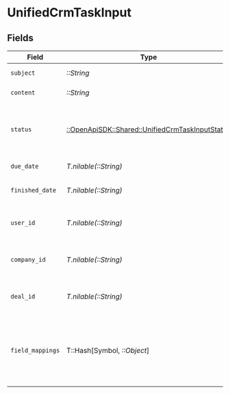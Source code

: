 # UnifiedCrmTaskInput


## Fields

| Field                                                                                               | Type                                                                                                | Required                                                                                            | Description                                                                                         | Example                                                                                             |
| --------------------------------------------------------------------------------------------------- | --------------------------------------------------------------------------------------------------- | --------------------------------------------------------------------------------------------------- | --------------------------------------------------------------------------------------------------- | --------------------------------------------------------------------------------------------------- |
| `subject`                                                                                           | *::String*                                                                                          | :heavy_check_mark:                                                                                  | The subject of the task                                                                             | Answer customers                                                                                    |
| `content`                                                                                           | *::String*                                                                                          | :heavy_check_mark:                                                                                  | The content of the task                                                                             | Prepare email campaign                                                                              |
| `status`                                                                                            | [::OpenApiSDK::Shared::UnifiedCrmTaskInputStatus](../../models/shared/unifiedcrmtaskinputstatus.md) | :heavy_check_mark:                                                                                  | The status of the task. Authorized values are PENDING, COMPLETED.                                   | PENDING                                                                                             |
| `due_date`                                                                                          | *T.nilable(::String)*                                                                               | :heavy_minus_sign:                                                                                  | The due date of the task                                                                            | 2024-10-01T12:00:00Z                                                                                |
| `finished_date`                                                                                     | *T.nilable(::String)*                                                                               | :heavy_minus_sign:                                                                                  | The finished date of the task                                                                       | 2024-10-01T12:00:00Z                                                                                |
| `user_id`                                                                                           | *T.nilable(::String)*                                                                               | :heavy_minus_sign:                                                                                  | The UUID of the user tied to the task                                                               | 801f9ede-c698-4e66-a7fc-48d19eebaa4f                                                                |
| `company_id`                                                                                        | *T.nilable(::String)*                                                                               | :heavy_minus_sign:                                                                                  | The UUID of the company tied to the task                                                            | 801f9ede-c698-4e66-a7fc-48d19eebaa4f                                                                |
| `deal_id`                                                                                           | *T.nilable(::String)*                                                                               | :heavy_minus_sign:                                                                                  | The UUID of the deal tied to the task                                                               | 801f9ede-c698-4e66-a7fc-48d19eebaa4f                                                                |
| `field_mappings`                                                                                    | T::Hash[Symbol, *::Object*]                                                                         | :heavy_minus_sign:                                                                                  | The custom field mappings of the task between the remote 3rd party & Panora                         | {<br/>"fav_dish": "broccoli",<br/>"fav_color": "red"<br/>}                                          |